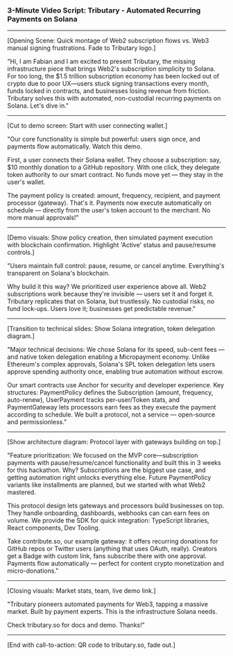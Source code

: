 ### 3-Minute Video Script: Tributary - Automated Recurring Payments on Solana

---

[Opening Scene: Quick montage of Web2 subscription flows vs. Web3 manual signing frustrations. Fade to Tributary logo.]

"Hi, I am Fabian and I am excited to present Tributary, the missing infrastructure piece that brings Web2's subscription simplicity to Solana. For too long, the $1.5 trillion subscription economy has been locked out of crypto due to poor UX—users stuck signing transactions every month, funds locked in contracts, and businesses losing revenue from friction. Tributary solves this with automated, non-custodial recurring payments on Solana. Let's dive in."

---

[Cut to demo screen: Start with user connecting wallet.]

"Our core functionality is simple but powerful: users sign once, and payments flow automatically. Watch this demo.

First, a user connects their Solana wallet. They choose a subscription: say, $10 monthly donation to a GitHub repository. With one click, they delegate token authority to our smart contract. No funds move yet — they stay in the user's wallet.

The payment policy is created: amount, frequency, recipient, and payment processor (gateway). That's it. Payments now execute automatically on schedule — directly from the user's token account to the merchant. No more manual approvals!"

---

[Demo visuals: Show policy creation, then simulated payment execution with blockchain confirmation. Highlight 'Active' status and pause/resume controls.]

"Users maintain full control: pause, resume, or cancel anytime. Everything's transparent on Solana's blockchain.

Why build it this way? We prioritized user experience above all. Web2 subscriptions work because they're invisible — users set it and forget it. Tributary replicates that on Solana, but trustlessly. No custodial risks, no fund lock-ups. Users love it; businesses get predictable revenue."

---

[Transition to technical slides: Show Solana integration, token delegation diagram.]

"Major technical decisions: We chose Solana for its speed, sub-cent fees — and native token delegation enabling a Micropayment economy. Unlike Ethereum's complex approvals, Solana's SPL token delegation lets users approve spending authority once, enabling true automation without escrow.

Our smart contracts use Anchor for security and developer experience. Key structures: PaymentPolicy defines the Subscription (amount, frequency, auto-renew), UserPayment tracks per-user/Token stats, and PaymentGateway lets processors earn fees as they execute the payment according to schedule. We built a protocol, not a service — open-source and permissionless."

---

[Show architecture diagram: Protocol layer with gateways building on top.]

"Feature prioritization: We focused on the MVP core—subscription payments with pause/resume/cancel functionality and built this in 3 weeks for this hackathon. Why? Subscriptions are the biggest use case, and getting automation right unlocks everything else. Future PaymentPolicy variants like installments are planned, but we started with what Web2 mastered.

This protocol design lets gateways and processors build businesses on top. They handle onboarding, dashboards, webhooks can can earn fees on volume. We provide the SDK for quick integration: TypeScript libraries, React components, Dev Tooling.

Take contribute.so, our example gateway: it offers recurring donations for GitHub repos or Twitter users (anything that uses OAuth, really). Creators get a Badge with custom link, fans subscribe there with one approval. Payments flow automatically — perfect for content crypto monetization and micro-donations."

---

[Closing visuals: Market stats, team, live demo link.]

"Tributary pioneers automated payments for Web3, tapping a massive market. Built by payment experts. This is the infrastructure Solana needs.

Check tributary.so for docs and demo. Thanks!"

---

[End with call-to-action: QR code to tributary.so, fade out.]
